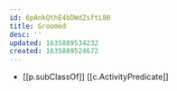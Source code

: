 ```yaml
---
id: 6pAnkQthE4bDWdZsftL80
title: Groomed
desc: ''
updated: 1635889534232
created: 1635889524672
---
```


- [[p.subClassOf]] [[c.ActivityPredicate]]
